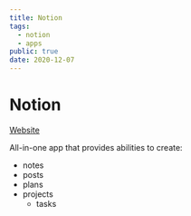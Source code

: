 ```yaml
---
title: Notion
tags:
  - notion
  - apps
public: true
date: 2020-12-07
---
```


# Notion

[Website](https://www.notion.so/)

All-in-one app that provides abilities to create:

* notes
* posts
* plans
* projects
  * tasks
